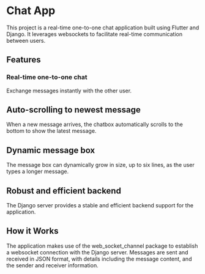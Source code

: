 # Chat App

This project is a real-time one-to-one chat application built using Flutter and Django. It leverages websockets to facilitate real-time communication between users.
## Features
### Real-time one-to-one chat

Exchange messages instantly with the other user.
## Auto-scrolling to newest message

When a new message arrives, the chatbox automatically scrolls to the bottom to show the latest message.
## Dynamic message box

The message box can dynamically grow in size, up to six lines, as the user types a longer message.
## Robust and efficient backend

The Django server provides a stable and efficient backend support for the application.
## How it Works

The application makes use of the web_socket_channel package to establish a websocket connection with the Django server. Messages are sent and received in JSON format, with details including the message content, and the sender and receiver information.
